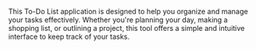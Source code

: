 This To-Do List application is designed to help you organize and manage your tasks effectively.
Whether you're planning your day, making a shopping list, or outlining a project, 
this tool offers a simple and intuitive interface to keep track of your tasks.
